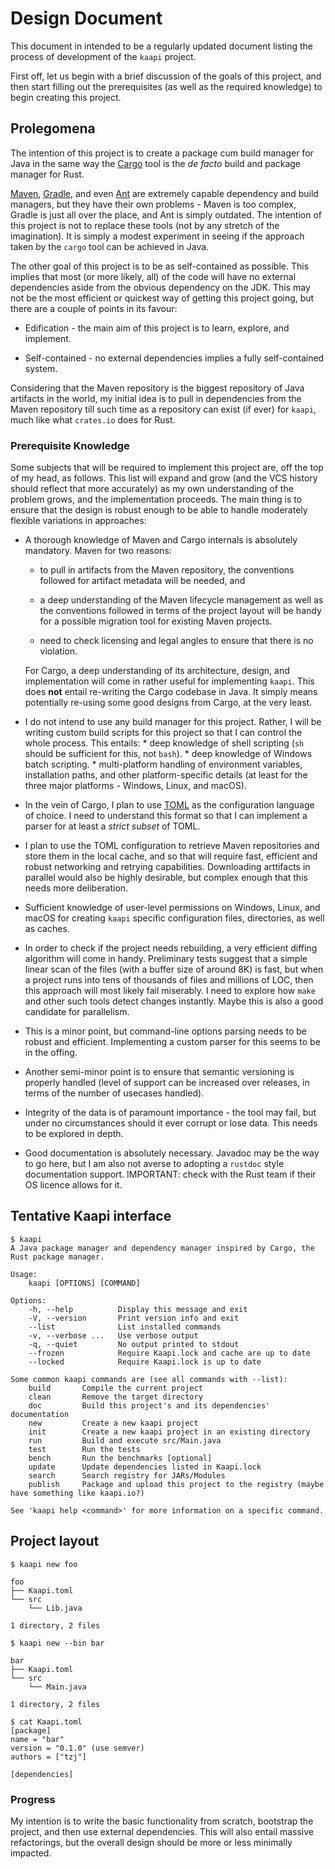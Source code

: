 # Design Document

This document in intended to be a regularly updated document listing the process of development
of the `kaapi` project.

First off, let us begin with a brief discussion of the goals of this project, and then start filling out the prerequisites
(as well as the required knowledge) to begin creating this project.



## Prolegomena

The intention of this project is to create a package cum build manager for Java in the same way
the [Cargo](https://github.com/rust-lang/cargo) tool is the *de facto* build and package manager for Rust.

[Maven](https://maven.apache.org/index.html), [Gradle](https://gradle.org/), and even [Ant](https://ant.apache.org/) are
extremely capable dependency and build managers, but they have their own problems - Maven is too complex, Gradle is just
all over the place, and Ant is simply outdated. The intention of this project is not to replace these tools (not by any
stretch of the imagination). It is simply a modest experiment in seeing if the approach taken by the `cargo` tool can be
achieved in Java.

The other goal of this project is to be as self-contained as possible. This implies that most (or more likely, all) of
the code will have no external dependencies aside from the obvious dependency on the JDK. This may not be the most
efficient or quickest way of getting this project going, but there are a couple of points in its favour:
  
  * Edification - the main aim of this project is to learn, explore, and implement.
  
  * Self-contained - no external dependencies implies a fully self-contained system.


Considering that the Maven repository is the biggest repository of Java artifacts in the world, my 
initial idea is to pull in dependencies from the Maven repository till such time as a repository can exist (if ever) for
 `kaapi`, much like what `crates.io` does for Rust.


### Prerequisite Knowledge

Some subjects that will be required to implement this project are, off the top of my head, as follows. This list will
expand and grow (and the VCS history should reflect that more accurately) as my own understanding of the problem grows,
and the implementation proceeds. The main thing is to ensure that the design is robust enough to be able to handle
moderately flexible variations in approaches:

  * A thorough knowledge of Maven and Cargo internals is absolutely mandatory. 
    Maven for two reasons:
      * to pull in artifacts from the Maven repository, the conventions followed for artifact
        metadata will be needed, and

      * a deep understanding of the Maven lifecycle management as well as the conventions followed
        in terms of the project layout will be handy for a possible migration tool for existing
        Maven projects.
      
      * need to check licensing and legal angles to ensure that there is no violation. 
        
     For Cargo, a deep understanding of its architecture, design, and implementation will come in
     rather useful for implementing `kaapi`. This does **not** entail re-writing the Cargo codebase
     in Java. It simply means potentially re-using some good designs from Cargo, at the very least.
     
  * I do not intend to use any build manager for this project. Rather, I will be writing custom
    build scripts for this project so that I can control the whole process. This entails:
        * deep knowledge of shell scripting (`sh` should be sufficient for this, not `bash`).
        * deep knowledge of Windows batch scripting.
        * multi-platform handling of environment variables, installation paths, and other 
          platform-specific details (at least for the three major platforms - Windows, Linux, 
          and macOS).
          
  * In the vein of Cargo, I plan to use [TOML](https://github.com/toml-lang/toml) as the configuration language of choice.
    I need to understand this format so that I can implement a parser for at least a *strict subset* of TOML.
  
  * I plan to use the TOML configuration to retrieve Maven repositories and store them in the local
  cache, and so that will require fast, efficient and robust networking and retrying capabilities. 
  Downloading arttifacts in parallel would also be highly desirable, but complex enough that this
  needs more deliberation. 
  
  * Sufficient knowledge of user-level permissions on Windows, Linux, and macOS for creating 
  `kaapi` specific configuration files, directories, as well as caches. 
  
  * In order to check if the project needs rebuilding, a very efficient diffing algorithm will come
    in handy. Preliminary tests suggest that a simple linear scan of the files (with a buffer size
    of around 8K) is fast, but when a project runs into tens of thousands of files and millions of
    LOC, then this approach will most likely fail miserably. I need to explore how `make` and other
    such tools detect changes instantly. Maybe this is also a good candidate for parallelism.
    
  * This is a minor point, but command-line options parsing needs to be robust and efficient. Implementing a custom parser
    for this seems to be in the offing.

  * Another semi-minor point is to ensure that semantic versioning is properly handled (level of support can be increased
    over releases, in terms of the number of usecases handled).
  
  * Integrity of the data is of paramount importance - the tool may fail, but under no circumstances should it ever corrupt
    or lose data. This needs to be explored in depth.
  
  * Good documentation is absolutely necessary. Javadoc may be the way to go here, but I am also
    not averse to adopting a `rustdoc` style documentation support. IMPORTANT: check with the Rust team
    if their OS licence allows for it.



## Tentative Kaapi interface

```
$ kaapi
A Java package manager and dependency manager inspired by Cargo, the Rust package manager.

Usage:
    kaapi [OPTIONS] [COMMAND]

Options:
    -h, --help          Display this message and exit
    -V, --version       Print version info and exit
    --list              List installed commands
    -v, --verbose ...   Use verbose output 
    -q, --quiet         No output printed to stdout
    --frozen            Require Kaapi.lock and cache are up to date
    --locked            Require Kaapi.lock is up to date

Some common kaapi commands are (see all commands with --list):
    build       Compile the current project
    clean       Remove the target directory
    doc         Build this project's and its dependencies' documentation
    new         Create a new kaapi project
    init        Create a new kaapi project in an existing directory
    run         Build and execute src/Main.java
    test        Run the tests
    bench       Run the benchmarks [optional]
    update      Update dependencies listed in Kaapi.lock
    search      Search registry for JARs/Modules
    publish     Package and upload this project to the registry (maybe have something like kaapi.io?)

See 'kaapi help <command>' for more information on a specific command.
```


## Project layout

```
$ kaapi new foo

foo
├── Kaapi.toml
└── src
    └── Lib.java

1 directory, 2 files
```

```
$ kaapi new --bin bar

bar
├── Kaapi.toml
└── src
    └── Main.java

1 directory, 2 files
```


```
$ cat Kaapi.toml
[package]
name = "bar"
version = "0.1.0" (use semver)
authors = ["tzj"]

[dependencies]
```


### Progress 


My intention is to write the basic functionality from scratch, bootstrap the project, and then
use external dependencies. This will also entail massive refactorings, but the overall design should
be more or less minimally impacted. 








